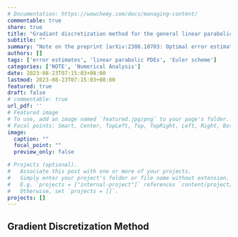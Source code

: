 ```yaml
---
# Documentation: https://wowchemy.com/docs/managing-content/
commentable: true
share: true
title: "Gradiant discretization method for the general linear parabolic problem"
subtitle: ""
summary: "Note on the preprint [arXiv:2308.10703: Optimal error estimates for the non-conforming approximations of linear parabolic problems with minimal regularity](http://arxiv.org/abs/2308.10703), by J. Droniou, R. Eymard, T. Gallouët, C. Guichard and R. Herbin. This article considers a general linear parabolic problem with extended time boundary conditions approximated by the implicit Euler scheme in time and the Gradient Discretization method in space. The main result is an error estimate which has the same order as the sum of the interpolation error and the conformity error without supplementary regularity hypothesis on the solution. The proof relies on an inf-sup inequality in Hilbert space."
authors: []
tags: ['error estimates', 'linear parabolic PDEs', 'Euler scheme']
categories: ['NOTE', 'Numerical Analysis']
date: 2023-08-23T07:15:03+08:00
lastmod: 2023-08-23T07:15:03+08:00
featured: true
draft: false
# commentable: true
url_pdf: ''
# Featured image
# To use, add an image named `featured.jpg/png` to your page's folder.
# Focal points: Smart, Center, TopLeft, Top, TopRight, Left, Right, BottomLeft, Bottom, BottomRight.
image:
  caption: ""
  focal_point: ""
  preview_only: false

# Projects (optional).
#   Associate this post with one or more of your projects.
#   Simply enter your project's folder or file name without extension.
#   E.g. `projects = ["internal-project"]` references `content/project/deep-learning/index.md`.
#   Otherwise, set `projects = []`.
projects: []
---
```

## Gradient Discretization Method